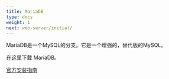 ```yaml
---
title: MariaDB
type: docs
weight: 1
next: web-server/initial/
---
```


MariaDB是一个MySQL的分支。它是一个增强的，替代版的MySQL。

在[这里](https://mariadb.org/download)下载 MariaDB。

[官方安装指南](https://www.mariadbtutorial.com/getting-started/install-mariadb/)